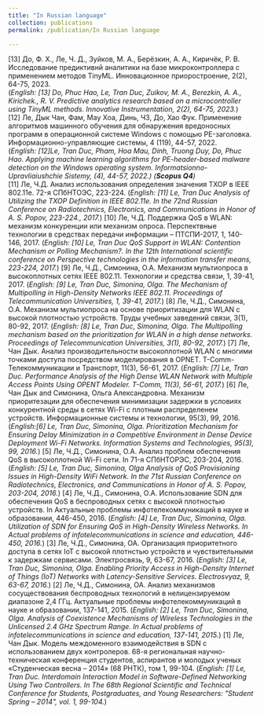 ```yaml
---
title: "In Russian language"
collection: publications
permalink: /publication/In Russian language

---
```

[13] До, Ф. Х., Ле, Ч. Д., Зуйков, М. А., Берёзкин, А. А., Киричёк, Р. В. Исследование предиктивнй аналитики на базе микроконтроллера с применением методов TinyML. Инновационное приоростроение, 2(2), 64-75, 2023.  
(_English: [13] Do, Phuc Hao, Le, Tran Duc, Zuikov, M. A., Berezkin, A. A., Kirichek., R. V. Predictive analytics research based on a microcontroller using TinyML methods. Innovative Instrumentation, 2(2), 64-75, 2023._)  
[12] Ле, Дык Чан, Фам, Мау Хоа, Динь, ЧЗ, До, Хао Фук. Применение алгоритмов машинного обучения для обнаружения вредоносных программ в операционной системе Windows с помощью PE-заголовка. Информационно-управляющие системы, 4 (119), 44-57, 2022.  
(_English: [12]Le, Tran Duc, Pham, Hoa Mau, Dinh, Truong Duy, Do, Phuc Hao. Applying machine learning algorithms for PE-header-based malware detection on the Windows operating system. Informatsionno-Upravliaiushchie Sistemy, (4), 44-57, 2022.) (**Scopus Q4**)_  
[11] Ле, Ч.Д. Анализ использования определения значения TXOP в IEEE 802.11e. 72-я СПбНТОЭС, 223-224.
(_English: [11] Le, Tran Duc Analysis of Utilizing the TXOP Definition in IEEE 802.11e. In the 72nd Russian Conference on Radiotechnics, Electronics, and Communications in Honor of A. S. Popov, 223-224., 2017._)
[10] Ле, Ч.Д. Поддержка QoS в WLAN: механизм конкуренции или механизм опроса. Перспектвные технологии в средствах передачи информации – ПТСПИ-2017, 1, 140-146, 2017.
(_English: [10] Le, Tran Duc QoS Support in WLAN: Contention Mechanism or Polling Mechanism?. In the 12th International scientific conference on Perspective technologies in the information transfer means, 223-224, 2017._)
[9] Ле, Ч.Д., Симонина, О.А. Механизм мультиопроса в высокоплотных сетях IEEE 802.11. Технологии и средства связи, 1, 39-41, 2017.
(_English: [9] Le, Tran Duc, Simonina, Оlga. The Mechanism of Multipolling in High-Density Networks IEEE 802.11. Proceedings of Telecommunication Universities, 1, 39-41, 2017._)
[8] Ле, Ч.Д., Симонина, О.А. Механизм мультиопроса на основе приоритизации для WLAN с высокой плотностью устройств. Труды учебных заведений связи, 3(1), 80-92, 2017.
(_English: [8] Le, Tran Duc, Simonina, Olga. The Multipolling mechanism based on the prioritization for WLAN in a high dense networks. Proceedings of Telecommunication Universities, 3(1), 80-92, 2017._)
[7] Ле, Чан Дык. Анализ производительности высокоплотной WLAN с многими точками доступа посредством моделирования в OPNET. T-Comm-Телекоммуникации и Транспорт, 11(3), 56-61, 2017.
(_English: [7] Le, Tran Duc. Performance Analysis of the High Dense WLAN Network with Multiple Access Points Using OPENT Modeler. T-Comm, 11(3), 56-61, 2017._)
[6] Ле, Чан Дык and Симонина, Ольга Александровна. Механизм приоритезации для обеспечения минимизации задержки в условиях конкурентной среды в сетях Wi-Fi с плотным распределенем устройств. Информационные системы и технологии, 95(3), 99, 2016.
(_English:[6] Le, Tran Duc, Simonina, Olga. Prioritization Mechanism for Ensuring Delay Minimization in a Competitive Environment in Dense Device Deployment Wi-Fi Networks. Information Systems and Technologies, 95(3), 99, 2016._)
[5] Ле, Ч.Д., Симонина, О.А. Анализ проблем обеспечения QoS в высокоплотной Wi-Fi сети. In 71-я СПбНТОРЭС, 203-204, 2016.
(_English: [5] Le, Tran Duc, Simonina, Olga Analysis of QoS Provisioning Issues in High-Density WiFi Network. In the 71st Russian Conference on Radiotechnics, Electronics, and Communications in Honor of A. S. Popov, 203-204, 2016._)
[4] Ле, Ч.Д., Симонина, О.А. Использование SDN для обеспечения QoS в беспроводных сетях с высокой плотностью устройств. In Актуальные проблемы инфотелекоммуникаций в науке и образовании, 446-450, 2016.
(_English: [4] Le, Tran Duc, Simonina, Olga. Utilization of SDN for Ensuring QoS in High-Density Wireless Networks. In Actual problems of infotelecommunications in science and education, 446-450, 2016._)
[3] Ле, Ч.Д., Симонина, ОА. Организация приоритетного доступа в сетях IoT с высокой плотнстью устройств и чувствительными к задержкам сервисами. Электросвязь, 9, 63-67, 2016.
(_English: [3] Le, Tran Duc, Simonina, Olga. Enabling Priority Access in High-Density Internet of Things (IoT) Networks with Latency-Sensitive Services. Electrosvyaz, 9, 63-67, 2016._)
[2] Ле, Ч.Д., Симонина, ОА. Анализ механизмов сосуществования беспроводных технологий в нелицензируемом диапазоне 2,4 ГГц. Актуальные проблемы инфотелекоммуникаций в науке и образовании, 137-141, 2015.
(_English: [2] Le, Tran Duc, Simonina, Olga. Analysis of Coexistence Mechanisms of Wireless Technologies in the Unlicensed 2.4 GHz Spectrum Range. In Actual problems of infotelecommunications in science and education, 137-141, 2015._)
[1] Ле, Чан Дык. Модель междоменного взаимодействия в SDN с использованием двух контролеров. 68-я региональная научно-техническая конференция студентов, аспирантов и молодых ученых «Студенческая весна – 2014» (68 РНТК), том 1, 99-104.
(_English: [1] Le, Tran Duc. Interdomain Interaction Model in Software-Defined Networking Using Two Controllers. In The 68th Regional Scientific and Technical Conference for Students, Postgraduates, and Young Researchers: "Student Spring – 2014", vol. 1, 99-104._)
